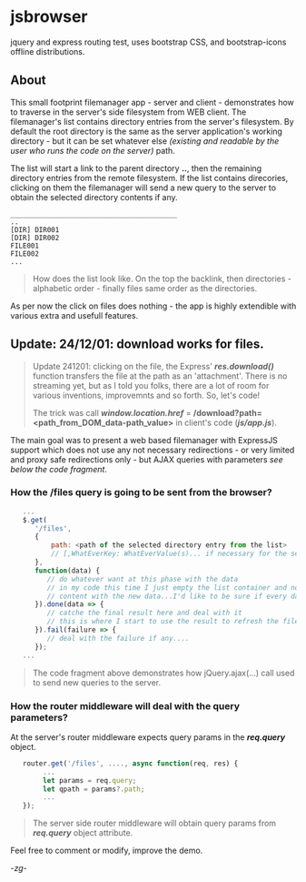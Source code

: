# jsbrowser
 jquery and express routing test, uses bootstrap CSS, and bootstrap-icons offline distributions.

## About

This small footprint filemanager app - server and client - demonstrates how to traverse in the server's side filesystem from WEB client.
The filemanager's list contains directory entries from the server's filesystem. By default the root directory is the
same as the server application's working directory - but it can be set whatever else *(existing and readable by the user who runs the code on the server)* path.

The list will start a link to the parent directory **..**, then the remaining directory entries from the remote filesystem.
If the list contains direcories, clicking on them the filemanager will send a new query to the server to obtain the selected
directory contents if any.

```
_________________________________________
..
[DIR] DIR001
[DIR] DIR002
FILE001
FILE002
...
```
> How does the list look like. On the top the backlink, then directories - alphabetic order - finally files same order as the directories.

As per now the click on files does nothing - the app is highly extendible with various extra and usefull features.
## Update: 24/12/01: download works for files.
> Update 241201: clicking on the file, the Express' ***res.download()*** function transfers the file at the path as an 'attachment'. There is no streaming yet, but as I told you folks, there are a lot of room for various inventions, improvemnts and so forth. So, let's code!
>
> The trick was call ***window.location.href*** = **/download?path=<path_from_DOM_data-path_value>** in client's code (***js/app.js***).

The main goal was to present a web based filemanager with ExpressJS support which does not use any not necessary redirections - or very limited and proxy safe 
redirections only - but AJAX queries with parameters *see below the code fragment*.

### How the /files query is going to be sent from the browser?
```javascript
   ...
   $.get(
      '/files',
      {
          path: <path of the selected directory entry from the list>
          // [,WhatEverKey: WhatEverValue(s)... if necessary for the server side app. ]
      },
      function(data) {
         // do whatever want at this phase with the data
         // in my code this time I just empty the list container and not refresh its
         // content with the new data...I'd like to be sure if every data's arrived correctly.
      }).done(data => {
         // catche the final result here and deal with it
         // this is where I start to use the result to refresh the file list
      }).fail(failure => {
         // deal with the failure if any....
      });
   ...
```
> The code fragment above demonstrates how jQuery.ajax(...) call used to send new queries to the server.

### How the router middleware will deal with the query parameters?

At the server's router middleware expects query params in the ***req.query*** object.
```javascript
   router.get('/files', ...., async function(req, res) {
        ...
        let params = req.query;
        let qpath = params?.path;
        ...
   });
```
> The server side router middleware will obtain query params from ***req.query*** object attribute.

Feel free to comment or modify, improve the demo.

*-zg-*
